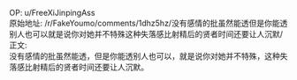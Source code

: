 
OP: u/FreeXiJinpingAss  
原始地址: /r/FakeYoumo/comments/1dhz5hz/没有感情的批虽然能透但是你能透别人也可以就是说你对她并不特殊这种失落感比射精后的贤者时间还要让人沉默/  
正文:  
没有感情的批虽然能透，但是你能透别人也可以，就是说你对她并不特殊，这种失落感比射精后的贤者时间还要让人沉默。  

